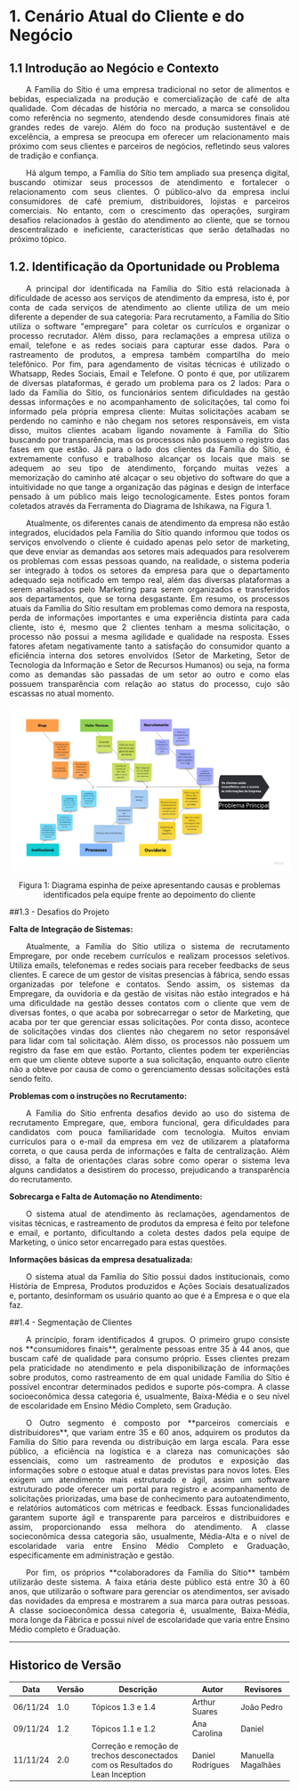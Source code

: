 # 1. Cenário Atual do Cliente e do Negócio

## 1.1 Introdução ao Negócio e Contexto

<div style="text-align: justify;">
    <p style="text-indent: 30px;">
        A Família do Sítio é uma empresa tradicional no setor de alimentos e bebidas, especializada na produção e comercialização de café de alta qualidade. Com décadas de história no mercado, a marca se consolidou como referência no segmento, atendendo desde consumidores finais até grandes redes de varejo. Além do foco na produção sustentável e de excelência, a empresa se preocupa em oferecer um relacionamento mais próximo com seus clientes e parceiros de negócios, refletindo seus valores de tradição e confiança.
    </p>
</div>

<div style="text-align: justify;">
    <p style="text-indent: 30px;">
        Há algum tempo, a Família do Sítio tem ampliado sua presença digital, buscando otimizar seus processos de atendimento e fortalecer o relacionamento com seus clientes. O público-alvo da empresa inclui consumidores de café premium, distribuidores, lojistas e parceiros comerciais. No entanto, com o crescimento das operações, surgiram desafios relacionados à gestão do atendimento ao cliente, que se tornou descentralizado e ineficiente, características que serão detalhadas no próximo tópico.
    </p>
</div>

## 1.2. Identificação da Oportunidade ou Problema

<div style="text-align: justify;">
    <p style="text-indent: 30px;">
        A principal dor identificada na Família do Sítio está relacionada à dificuldade de acesso aos serviços de atendimento da empresa, isto é, por conta de cada serviços de atendimento ao cliente utiliza de um meio diferente a depender de sua categoria: Para recrutamento, a Família do Sítio utiliza o software "empregare" para coletar os currículos e organizar o processo recrutador. Além disso, para reclamações a empresa utiliza o email, telefone e as redes sociais para capturar esse dados. Para o rastreamento de produtos, a empresa também compartilha do meio telefônico. Por fim, para agendamento de visitas técnicas é utilizado o Whatsapp, Redes Sociais, Email e Telefone. O ponto é que, por utilizarem de diversas plataformas, é gerado um problema para os 2 lados: Para o lado da Família do Sítio, os funcionários sentem dificuldades na gestão dessas informações e no acompanhamento de solicitações, tal como foi informado pela própria empresa cliente: Muitas solicitações acabam se perdendo no caminho e não chegam nos setores responsáveis, em vista disso, muitos clientes acabam ligando novamente à Família do Sítio buscando por transparência, mas os processos não possuem o registro das fases em que estão. Já para o lado dos clientes da Família do Sítio, é extremamente confuso e trabalhoso alcançar os locais que mais se adequem ao seu tipo de atendimento, forçando muitas vezes a memorização do caminho até alcaçar o seu objetivo do software do que a intuitividade no que tange a organização das páginas e design de interface pensado à um público mais leigo tecnologicamente. Estes pontos foram coletados através da Ferramenta do Diagrama de Ishikawa, na Figura 1.
</div>

<div style="text-align: justify;">
    <p style="text-indent: 30px;">
        Atualmente, os diferentes canais de atendimento da empresa não estão integrados, elucidados pela Família do Sítio quando informou que todos os serviços envolvendo o cliente é cuidado apenas pelo setor de marketing, que deve enviar as demandas aos setores mais adequados para resolverem os problemas com essas pessoas quando, na realidade, o sistema poderia ser integrado à todos os setores da empresa para que o departamento adequado seja notificado em tempo real, além das diversas plataformas a serem analisados pelo Marketing para serem organizados e transferidos aos departamentos, que se torna desgastante. Em resumo, os processos atuais da Família do Sítio resultam em problemas como demora na resposta, perda de informações importantes e uma experiência distinta para cada cliente, isto é, mesmo que 2 clientes tenham a mesma solicitação, o processo não possui a mesma agilidade e qualidade na resposta. Esses fatores afetam negativamente tanto a satisfação do consumidor quanto a eficiência interna dos setores envolvidos (Setor de Marketing, Setor de Tecnologia da Informação e Setor de Recursos Humanos) ou seja, na forma como as demandas são passadas de um setor ao outro e como elas possuem transparência com relação ao status do processo, cujo são escassas no atual momento.
    </p>
    
</div>
   
 ![DiagramaIshikawa](../../assets/DiagramaIshikawa.png)

<div align="center"> 
<p>Figura 1: Diagrama espinha de peixe apresentando causas e problemas identificados pela
equipe frente ao depoimento do cliente</p>
</div>

##1.3 - Desafios do Projeto

 **Falta de Integração de Sistemas:**
<div style="text-align: justify;">
    <p style="text-indent: 30px;">
        Atualmente, a Família do Sítio utiliza o sistema de recrutamento Empregare, por onde recebem currículos e realizam processos seletivos. Utiliza emails, telefonemas e redes sociais para receber feedbacks de seus clientes. E carece de um gestor de visitas presencias à fábrica, sendo essas organizadas por telefone e contatos. Sendo assim, os sistemas da Empregare, da ouvidoria e da gestão de visitas não estão integrados e há uma dificuldade na gestão desses contatos com o cliente que vem de diversas fontes, o que acaba por sobrecarregar o setor de Marketing, que acaba por ter que gerenciar essas solicitações. Por conta disso, acontece de solicitações vindas dos clientes não chegarem no setor responsável para lidar com tal solicitação. Além disso, os processos não possuem um registro da fase em que estão. Portanto, clientes podem ter experiências em que um cliente obteve suporte a sua solicitação, enquanto outro cliente não a obteve por causa de como o gerenciamento dessas solicitações está sendo feito.
    </p>
</div>

**Problemas com o instruções no Recrutamento:**
<div style="text-align: justify;">
    <p style="text-indent: 30px;">
       A Família do Sítio enfrenta desafios devido ao uso do sistema de recrutamento Empregare, que, embora funcional, gera dificuldades para candidatos com pouca familiaridade com tecnologia. Muitos enviam currículos para o e-mail da empresa em vez de utilizarem a plataforma correta, o que causa perda de informações e falta de centralização. Além disso, a falta de orientações claras sobre como operar o sistema leva alguns candidatos a desistirem do processo, prejudicando a transparência do recrutamento.
    </p>
</div>


**Sobrecarga e Falta de Automação no Atendimento:**
<div style="text-align: justify;">
    <p style="text-indent: 30px;">
        O sistema atual de atendimento às reclamações, agendamentos de visitas técnicas, e rastreamento de produtos da empresa é feito por telefone e email, e portanto, dificultando a coleta destes dados pela equipe de Marketing, o único setor encarregado para estas questões.
    </p>
</div>

**Informações básicas da empresa desatualizada:**
<div style="text-align: justify;">
    <p style="text-indent: 30px;">
        O sistema atual da Família do Sítio possui dados institucionais, como História de Empresa, Produtos produzidos e Ações Sociais desatualizados e, portanto, desinformam os usuário quanto ao que é a Empresa e o que ela faz. 
    </p>
</div>

##1.4 - Segmentação de Clientes
<div style="text-align: justify;">
    <p style="text-indent: 30px;">
        A princípio, foram identificados 4 grupos. O primeiro grupo consiste nos **consumidores finais**, geralmente pessoas entre 35 à 44 anos, que buscam café de qualidade para consumo próprio. Esses clientes prezam pela praticidade no atendimento e pela disponibilização de informações sobre produtos, como rastreamento de em qual unidade Família do Sítio é possível encontrar determinados pedidos e suporte pós-compra. A classe socioeconômica dessa categoria é, usualmente, Baixa-Média e o seu nível de escolaridade em Ensino Médio Completo, sem Gradução.
    </p>
    <p style="text-indent: 30px;">
        O Outro segmento é composto por **parceiros comerciais e distribuidores**, que variam entre 35 e 60 anos, adquirem os produtos da Família do Sítio para revenda ou distribuição em larga escala. Para esse público, a eficiência na logística e a clareza nas comunicações são essenciais, como um rastreamento de produtos e exposição das informações sobre o estoque atual e datas previstas para novos lotes. Eles exigem um atendimento mais estruturado e ágil, assim um software estruturado pode oferecer um portal para registro e acompanhamento de solicitações priorizadas, uma base de conhecimento para autoatendimento, e relatórios automáticos com métricas e feedback. Essas funcionalidades garantem suporte ágil e transparente para parceiros e distribuidores e assim, proporcionando essa melhora do atendimento. A classe socieconômica dessa categoria são, usualmente, Média-Alta e o nível de escolaridade varia entre Ensino Médio Completo e Graduação, especificamente em administração e gestão.
    </p>
    <p style="text-indent: 30px;">
        Por fim, os próprios **colaboradores da Família do Sítio** também utilizarão deste sistema. A faixa etária deste público está entre 30 à 60 anos, que utilizarão o software para gerenciar os atendimentos, ser avisado das novidades da empresa e mostrarem a sua marca para outras pessoas. A classe socioeconômica dessa categoria é, usualmente, Baixa-Média, mora longe da Fábrica e possui nível de escolaridade que varia entre Ensino Médio completo e Graduação.
    </p>


</div>

---
## Historico de Versão
Data     | Versão | Descrição | Autor | Revisores 
-------- | ------ | --------- | ----- | ---------
06/11/24 | 1.0 | Tópicos 1.3 e 1.4 | Arthur Suares | João Pedro
09/11/24 | 1.2 | Tópicos 1.1 e 1.2 | Ana Carolina | Daniel
11/11/24 | 2.0 | Correção e remoção de trechos desconectados com os Resultados do Lean Inception | Daniel Rodrigues | Manuella Magalhães
